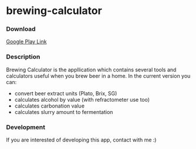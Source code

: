 # brewing-calculator

### Download
[Google Play Link]

### Description
Brewing Calculator is the appllication which contains several tools and calculators useful when you brew beer in a home.
In the current version you can:
- convert beer extract units (Plato, Brix, SG)
- calculates alcohol by value (with refractometer use too)
- calculates carbonation value
- calculates slurry amount to fermentation

### Development
If you are interested of developing this app, contact with me :)

[Google Play Link]: <https://play.google.com/store/apps/details?id=dev.lampart.bartosz.brewingcalculator>

